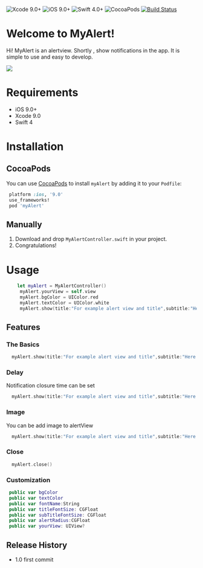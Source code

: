 ![Xcode 9.0+](https://img.shields.io/badge/Xcode-9.0%2B-blue.svg)
![iOS 9.0+](https://img.shields.io/badge/iOS-9.0%2B-blue.svg)
![Swift 4.0+](https://img.shields.io/badge/Swift-4.0%2B-orange.svg)
![CocoaPods](https://img.shields.io/cocoapods/v/AFNetworking.svg)
[![Build Status](https://travis-ci.org/TBXark/PinterestSegment.svg?branch=master)](https://travis-ci.org/TBXark/PinterestSegment)

# Welcome to MyAlert!

Hi! MyAlert is an alertview. Shortly , show notifications in the app. It is simple to use and easy to develop.

![](gorsel.gif)


# Requirements

- iOS 9.0+
- Xcode 9.0
- Swift 4

# Installation

   ## CocoaPods
   You can use [CocoaPods](http://cocoapods.org/) to install `myAlert` by adding it to your `Podfile`:

   ```ruby
    platform :ios, '9.0'
    use_frameworks!
    pod 'myAlert'
   ```

  ## Manually
  1. Download and drop ```MyAlertController.swift``` in your project.  
  2. Congratulations!  

# Usage 

```swift
    let myAlert = MyAlertController()
     myAlert.yourView = self.view
     myAlert.bgColor = UIColor.red
     myAlert.textColor = UIColor.white
     myAlert.show(title:"For example alert view and title",subtitle:"Here is the sub title",delay:3)
```

## Features

   ### The Basics
   
   ```swift
     myAlert.show(title:"For example alert view and title",subtitle:"Here is the sub title")
   ```
   
   ### Delay
   
   Notification closure time can be set
   
   ```swift
     myAlert.show(title:"For example alert view and title",subtitle:"Here is the sub title",delay:3)
   ```   
   ### Image
   
   You can be add image to alertView
   
   ```swift
     myAlert.show(title:"For example alert view and title",subtitle:"Here is the sub title",mImage:UIImage(named:"info")!,delay:3)
   ```     
   
   ### Close
   
   ```swift
     myAlert.close()
   ```   
   ### Customization
   
   ```swift
    public var bgColor
    public var textColor
    public var fontName:String
    public var titleFontSize: CGFloat
    public var subTitleFontSize: CGFloat
    public var alertRadius:CGFloat
    public var yourView: UIView?
   ```   
## Release History

* 1.0
  first commit
  
